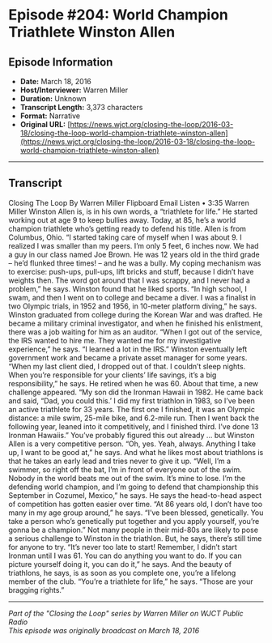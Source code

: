# Episode #204: World Champion Triathlete Winston Allen



## Episode Information

- **Date:** March 18, 2016
- **Host/Interviewer:** Warren Miller
- **Duration:** Unknown
- **Transcript Length:** 3,373 characters
- **Format:** Narrative
- **Original URL:** [https://news.wjct.org/closing-the-loop/2016-03-18/closing-the-loop-world-champion-triathlete-winston-allen](https://news.wjct.org/closing-the-loop/2016-03-18/closing-the-loop-world-champion-triathlete-winston-allen)

---

## Transcript

Closing The Loop
By
Warren Miller
Flipboard
Email
Listen
•
3:35
Warren Miller
Winston Allen is, is in his own words, a “triathlete for life.” He started working out at age 9 to keep bullies away. Today, at 85, he’s a world champion triathlete who’s getting ready to defend his title.
Allen is from Columbus, Ohio.
“I started taking care of myself when I was about 9. I realized I was smaller than my peers. I’m only 5 feet, 6 inches now. We had a guy in our class named Joe Brown. He was 12 years old in the third grade – he’d flunked three times! – and he was a bully. My coping mechanism was to exercise: push-ups, pull-ups, lift bricks and stuff, because I didn’t have weights then. The word got around that I was scrappy, and I never had a problem,” he says.
Winston found that he liked sports.
“In high school, I swam, and then I went on to college and became a diver. I was a finalist in two Olympic trials, in 1952 and 1956, in 10-meter platform diving,” he says.
Winston graduated from college during the Korean War and was drafted. He became a military criminal investigator, and when he finished his enlistment, there was a job waiting for him as an auditor.
“When I got out of the service, the IRS wanted to hire me. They wanted me for my investigative experience,” he says. “I learned a lot in the IRS.”
Winston eventually left government work and became a private asset manager for some years.
“When my last client died, I dropped out of that. I couldn’t sleep nights. When you’re responsible for your clients’ life savings, it’s a big responsibility,” he says.
He retired when he was 60. About that time, a new challenge appeared.
“My son did the Ironman Hawaii in 1982. He came back and said, “Dad, you could this.’ I did my first triathlon in 1983, so I’ve been an active triathlete for 33 years. The first one I finished, it was an Olympic distance: a mile swim, 25-mile bike, and 6.2-mile run. Then I went back the following year, leaned into it competitively, and I finished third. I’ve done 13 Ironman Hawaiis.”
You’ve probably figured this out already … but Winston Allen is a very competitive person.
“Oh, yes. Yeah, always. Anything I take up, I want to be good at,” he says.
And what he likes most about triathlons is that he takes an early lead and tries never to give it up.
“Well, I’m a swimmer, so right off the bat, I’m in front of everyone out of the swim. Nobody in the world beats me out of the swim. It’s mine to lose. I’m the defending world champion, and I’m going to defend that championship this September in Cozumel, Mexico,” he says.
He says the head-to-head aspect of competition has gotten easier over time.
“At 86 years old, I don’t have too many in my age group around,” he says. “I’ve been blessed, genetically. You take a person who’s genetically put together and you apply yourself, you’re gonna be a champion.”
Not many people in their mid-80s are likely to pose a serious challenge to Winston in the triathlon. But, he says, there’s still time for anyone to try.
“It’s never too late to start! Remember, I didn’t start Ironman until I was 61. You can do anything you want to do. If you can picture yourself doing it, you can do it,” he says.
And the beauty of triathlons, he says, is as soon as you complete one, you’re a lifelong member of the club.
“You’re a triathlete for life,” he says. “Those are your bragging rights.”

---

*Part of the "Closing the Loop" series by Warren Miller on WJCT Public Radio*  
*This episode was originally broadcast on March 18, 2016*
